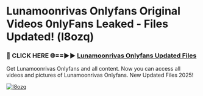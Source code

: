 # Lunamoonrivas Onlyfans Original Videos 0nlyFans Leaked - Files Updated! (l8ozq)

<h3>🔴 CLICK HERE 🌐==►► <a href="https://tinyurl.com/x26r9saj" rel="nofollow">Lunamoonrivas Onlyfans Updated Files</a></h3>

Get Lunamoonrivas Onlyfans and all content. Now you can access all videos and pictures of Lunamoonrivas Onlyfans. New Updated Files 2025!

[![l8ozq](https://i.imgur.com/LkgZPqh.gif)](https://tinyurl.com/x26r9saj)
